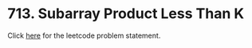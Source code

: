 # 713. Subarray Product Less Than K

Click [here](https://leetcode.com/problems/subarray-product-less-than-k/) for the leetcode problem statement.
